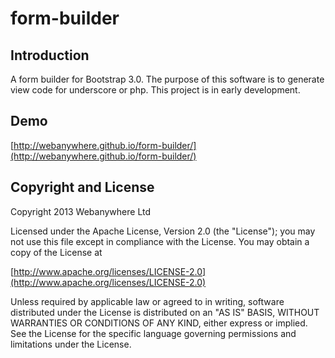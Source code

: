 form-builder
============

## Introduction

A form builder for Bootstrap 3.0. The purpose of this software is to generate view code for underscore or php. This project is in early development.

## Demo

[http://webanywhere.github.io/form-builder/](http://webanywhere.github.io/form-builder/)

## Copyright and License

Copyright 2013 Webanywhere Ltd

Licensed under the Apache License, Version 2.0 (the "License");
you may not use this file except in compliance with the License.
You may obtain a copy of the License at

[http://www.apache.org/licenses/LICENSE-2.0](http://www.apache.org/licenses/LICENSE-2.0)

Unless required by applicable law or agreed to in writing, software
distributed under the License is distributed on an "AS IS" BASIS,
WITHOUT WARRANTIES OR CONDITIONS OF ANY KIND, either express or implied.
See the License for the specific language governing permissions and
limitations under the License.

